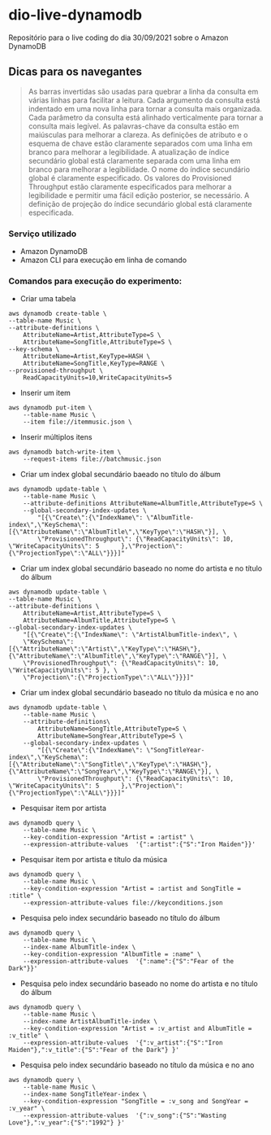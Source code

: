 # dio-live-dynamodb
Repositório para o live coding do dia 30/09/2021 sobre o Amazon DynamoDB

## Dicas para os navegantes

>   As barras invertidas são usadas para quebrar a linha da consulta em várias linhas para facilitar a leitura.
    Cada argumento da consulta está indentado em uma nova linha para tornar a consulta mais organizada.
    Cada parâmetro da consulta está alinhado verticalmente para tornar a consulta mais legível.
    As palavras-chave da consulta estão em maiúsculas para melhorar a clareza.
    As definições de atributo e o esquema de chave estão claramente separados com uma linha em branco para melhorar a legibilidade.
    A atualização de índice secundário global está claramente separada com uma linha em branco para melhorar a legibilidade.
    O nome do índice secundário global é claramente especificado.
    Os valores do Provisioned Throughput estão claramente especificados para melhorar a legibilidade e permitir uma fácil edição posterior, se necessário.
    A definição de projeção do índice secundário global está claramente especificada.


### Serviço utilizado
  - Amazon DynamoDB
  - Amazon CLI para execução em linha de comando

### Comandos para execução do experimento:


- Criar uma tabela

```
aws dynamodb create-table \
--table-name Music \
--attribute-definitions \
    AttributeName=Artist,AttributeType=S \
    AttributeName=SongTitle,AttributeType=S \
--key-schema \
    AttributeName=Artist,KeyType=HASH \
    AttributeName=SongTitle,KeyType=RANGE \
--provisioned-throughput \
    ReadCapacityUnits=10,WriteCapacityUnits=5

```

- Inserir um item

```
aws dynamodb put-item \
    --table-name Music \
    --item file://itemmusic.json \
```

- Inserir múltiplos itens

```
aws dynamodb batch-write-item \
    --request-items file://batchmusic.json
```

- Criar um index global secundário baeado no título do álbum

```
aws dynamodb update-table \
    --table-name Music \
    --attribute-definitions AttributeName=AlbumTitle,AttributeType=S \
    --global-secondary-index-updates \
        "[{\"Create\":{\"IndexName\": \"AlbumTitle-index\",\"KeySchema\":[{\"AttributeName\":\"AlbumTitle\",\"KeyType\":\"HASH\"}], \
        \"ProvisionedThroughput\": {\"ReadCapacityUnits\": 10, \"WriteCapacityUnits\": 5      },\"Projection\":{\"ProjectionType\":\"ALL\"}}}]"
```

- Criar um index global secundário baseado no nome do artista e no título do álbum

```
aws dynamodb update-table \
--table-name Music \
--attribute-definitions \
    AttributeName=Artist,AttributeType=S \
    AttributeName=AlbumTitle,AttributeType=S \
--global-secondary-index-updates \
    "[{\"Create\":{\"IndexName\": \"ArtistAlbumTitle-index\", \
    \"KeySchema\":[{\"AttributeName\":\"Artist\",\"KeyType\":\"HASH\"}, {\"AttributeName\":\"AlbumTitle\",\"KeyType\":\"RANGE\"}], \
    \"ProvisionedThroughput\": {\"ReadCapacityUnits\": 10, \"WriteCapacityUnits\": 5 }, \
    \"Projection\":{\"ProjectionType\":\"ALL\"}}}]" 

```

- Criar um index global secundário baseado no título da música e no ano

```
aws dynamodb update-table \
    --table-name Music \
    --attribute-definitions\
        AttributeName=SongTitle,AttributeType=S \
        AttributeName=SongYear,AttributeType=S \
    --global-secondary-index-updates \
        "[{\"Create\":{\"IndexName\": \"SongTitleYear-index\",\"KeySchema\":[{\"AttributeName\":\"SongTitle\",\"KeyType\":\"HASH\"}, {\"AttributeName\":\"SongYear\",\"KeyType\":\"RANGE\"}], \
        \"ProvisionedThroughput\": {\"ReadCapacityUnits\": 10, \"WriteCapacityUnits\": 5      },\"Projection\":{\"ProjectionType\":\"ALL\"}}}]"
```

- Pesquisar item por artista

```
aws dynamodb query \
    --table-name Music \
    --key-condition-expression "Artist = :artist" \
    --expression-attribute-values  '{":artist":{"S":"Iron Maiden"}}'
```
- Pesquisar item por artista e título da música

```
aws dynamodb query \
    --table-name Music \
    --key-condition-expression "Artist = :artist and SongTitle = :title" \
    --expression-attribute-values file://keyconditions.json
```

- Pesquisa pelo index secundário baseado no título do álbum

```
aws dynamodb query \
    --table-name Music \
    --index-name AlbumTitle-index \
    --key-condition-expression "AlbumTitle = :name" \
    --expression-attribute-values  '{":name":{"S":"Fear of the Dark"}}'
```

- Pesquisa pelo index secundário baseado no nome do artista e no título do álbum

```
aws dynamodb query \
    --table-name Music \
    --index-name ArtistAlbumTitle-index \
    --key-condition-expression "Artist = :v_artist and AlbumTitle = :v_title" \
    --expression-attribute-values  '{":v_artist":{"S":"Iron Maiden"},":v_title":{"S":"Fear of the Dark"} }'
```

- Pesquisa pelo index secundário baseado no título da música e no ano

```
aws dynamodb query \
    --table-name Music \
    --index-name SongTitleYear-index \
    --key-condition-expression "SongTitle = :v_song and SongYear = :v_year" \
    --expression-attribute-values  '{":v_song":{"S":"Wasting Love"},":v_year":{"S":"1992"} }'
```
